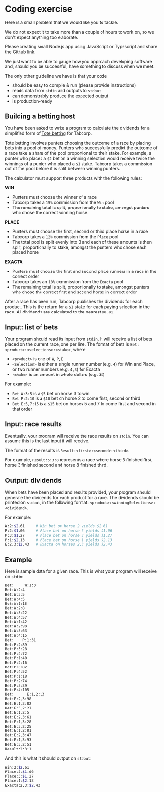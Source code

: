 # Coding exercise

Here is a small problem that we would like you to tackle.

We do not expect it to take more than a couple of hours to work on, so we don't expect anything too elaborate. 

Please creating small Node.js app using JavaScript or Typescript and share the Github link. 

We just want to be able to gauge how you approach developing software and, should you be successful, have something to discuss when we meet.‬‬‬

The only other guideline we have is that your code

- should be easy to compile & run (please provide instructions)
- reads data from `stdin` and outputs to `stdout`
- can demonstrably produce the expected output
- is production-ready

## Building a betting host

You have been asked to write a program to calculate the dividends for a
simplified form of [Tote betting](http://en.wikipedia.org/wiki/Parimutuel_betting)
for Tabcorp.

Tote betting involves punters choosing the outcome of a race by placing bets
into a pool of money. Punters who successfully predict the outcome of a race
take a share of the pool proportional to their stake. For example, a punter
who places a `$2` bet on a winning selection would receive twice the winnings
of a punter who placed a `$1` stake. Tabcorp takes a commission out of the pool
before it is split between winning punters.

The calculator must support three products with the following rules:

**WIN**

- Punters must choose the winner of a race
- Tabcorp takes a `15%` commission from the `Win` pool
- The remaining total is split, proportionally to stake, amongst punters who
chose the correct winning horse.

**PLACE**

- Punters must choose the first, second or third place horse in a race
- Tabcorp takes a `12%` commission from the `Place` pool
- The total pool is split evenly into 3 and each of these amounts is then
split, proportionally to stake, amongst the punters who chose each placed horse


**EXACTA**

- Punters must choose the first and second place runners in a race in the correct order
- Tabcorp takes an `18%` commission from the `Exacta` pool
- The remaining total is split, proportionally to stake, amongst punters who
chose the correct first and second horse in correct order

After a race has been run, Tabcorp publishes the dividends for each product.
This is the return for a `$1` stake for each paying selection in the race.
All dividends are calculated to the nearest `$0.01`.

## Input: list of bets

Your program should read its input from `stdin`.
It will receive a list of bets placed on the current race, one per line.
The format of bets is `Bet:<product>:<selections>:<stake>`, where

- `<product>` is one of `W`, `P`, `E`
- `<selection>` is either a single runner number (e.g. `4`) for Win and Place, or two runner numbers (e.g. `4,3`) for Exacta
- `<stake>` is an amount in whole dollars (e.g. `35`)

For example:

- `Bet:W:3:5` is a `$5` bet on horse 3 to win
- `Bet:P:2:10` is a `$10` bet on horse 2 to come first, second or third
- `Bet:E:5,7:15` is a `$15` bet on horses 5 and 7 to come first and second in that
order

## Input: race results

Eventually, your program will receive the race results on `stdin`.
You can assume this is the last input it will receive.

The format of the results is `Result:<first>:<second>:<third>`.

For example, `Result:5:3:8` represents a race where horse 5 finished first,
horse 3 finished second and horse 8 finished third.

## Output: dividends

When bets have been placed and results provided, your program
should generate the dividends for each product for a race.
The dividends should be printed on `stdout`, in the following format:
`<product>:<winningSelections>:<dividend>`.

For example:

```bash
W:2:$2.61     # Win bet on horse 2 yields $2.61
P:2:$1.06     # Place bet on horse 2 yields $1.06
P:3:$1.27     # Place bet on horse 3 yields $1.27
P:1:$2.13     # Place bet on horse 1 yields $2.13
E:2,3:$2.43   # Exacta on horses 2,3 yields $2.43
```

## Example

Here is sample data for a given race.
This is what your program will receive on `stdin`:

```bash
Bet:￼￼￼￼￼W:1:3
Bet:W:2:4
Bet:W:3:5
Bet:W:4:5
Bet:W:1:16
Bet:W:2:8
Bet:W:3:22
Bet:W:4:57
Bet:W:1:42
Bet:W:2:98
Bet:W:3:63
Bet:W:4:15
Bet:￼￼￼￼P:1:31
Bet:P:2:89
Bet:P:3:28
Bet:P:4:72
Bet:P:1:40
Bet:P:2:16
Bet:P:3:82
Bet:P:4:52
Bet:P:1:18
Bet:P:2:74
Bet:P:3:39
Bet:P:4:105
Bet:￼￼￼￼￼￼E:1,2:13
Bet:E:2,3:98
Bet:E:1,3:82
Bet:E:3,2:27
Bet:E:1,2:5
Bet:E:2,3:61
Bet:E:1,3:28
Bet:E:3,2:25
Bet:E:1,2:81
Bet:E:2,3:47
Bet:E:1,3:93
Bet:E:3,2:51
Result:2:3:1
```

And this is what it should output on `stdout`:

```bash
Win:2:$2.61
Place:2:$1.06
Place:3:$1.27
Place:1:$2.13
Exacta:2,3:$2.43
```
